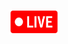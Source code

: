 ## <div align="center" ><a href="http://serwer281383.lh.pl/autoinstalator/serwer281383.lh.pl/wordpress70159/" target="_blank" rel="noreferrer"> <img src="https://raw.githubusercontent.com/FilipW98/Nestor/master/live-icon.png" alt="live icon" width="80" height="40"/> </a>  </div>
